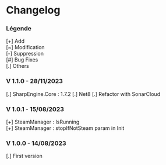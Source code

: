 # Changelog

### Légende 
[+] Add<br>
[\~] Modification<br>
[-] Suppression<br>
[#] Bug Fixes<br>
[.] Others

### V 1.1.0 - 28/11/2023
[.] SharpEngine.Core : 1.7.2
[.] Net8
[.] Refactor with SonarCloud

### V 1.0.1 - 15/08/2023
[+] SteamManager : IsRunning<br>
[+] SteamManager : stopIfNotSteam param in Init

### V 1.0.0 - 14/08/2023
[.] First version
